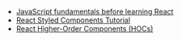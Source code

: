 - [JavaScript fundamentals before learning React](https://www.robinwieruch.de/javascript-fundamentals-react-requirements/)
- [React Styled Components Tutorial](https://www.robinwieruch.de/react-styled-components/)
- [React Higher-Order Components (HOCs)](https://www.robinwieruch.de/react-higher-order-components/)
